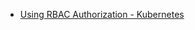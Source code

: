 

- [Using RBAC Authorization - Kubernetes](https://kubernetes.io/docs/reference/access-authn-authz/rbac/)